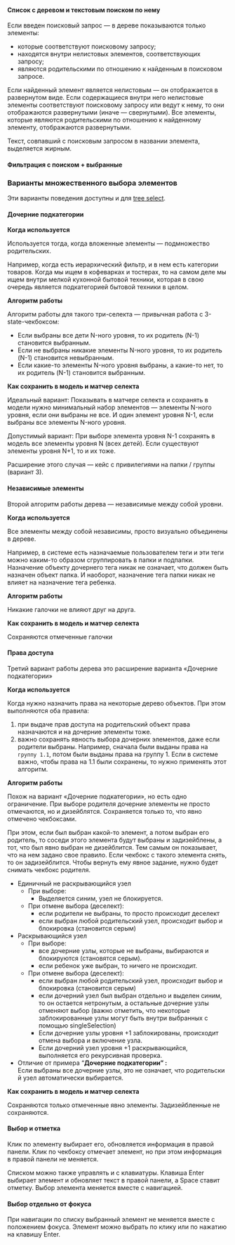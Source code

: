 #### Список с деревом и текстовым поиском по нему

Если введен поисковый запрос — в дереве показываются только элементы:

- которые соответствуют поисковому запросу;
- находятся внутри нелистовых элементов, соответствующих запросу;
- являются родительскими по отношению к найденным в поисковом запросе.

Если найденный элемент является нелистовым — он отображается в развернутом виде. Если содержащиеся внутри него нелистовые элементы соответствуют поисковому запросу или ведут к нему, то они отображаются развернутыми (иначе — свернутыми). Все элементы, которые являются родительскими по отношению к найденному элементу, отображаются развернутыми.

Текст, совпавший с поисковым запросом в названии элемента, выделяется жирным.

<!-- example(tree-custom-filtering) -->

#### Фильтрация с поиском + выбранные

<!-- example(tree-checked-filtering) -->

### Варианты множественного выбора элементов

Эти варианты поведения доступны и для [tree select](/ru/components/tree-select).

#### Дочерние подкатегории

**Когда используется**

Используется тогда, когда вложенные элементы — подмножество родительских.

Например, когда есть иерархический фильтр, и в нем есть категории товаров. Когда мы ищем в кофеварках и тостерах, то на самом деле мы ищем внутри мелкой кухонной бытовой техники, которая в свою очередь является подкатегорией бытовой техники в целом.

**Алгоритм работы**

<!-- cspell:ignore -ного -->

Алгоритм работы для такого три-селекта — привычная работа с 3-state-чекбоксом:

- Если выбраны все дети N-ного уровня, то их родитель (N-1) становится выбранным.
- Если не выбраны никакие элементы N-ного уровня, то их родитель (N-1) становится невыбранным.
- Если какие-то элементы N-ного уровня выбраны, а какие-то нет, то их родитель (N-1) становится выбранным.

**Как сохранить в модель и матчер селекта**

Идеальный вариант: Показывать в матчере селекта и сохранять в модели нужно минимальный набор элементов — элементы N-ного уровня, если они выбраны не все. И один элемент уровня N-1, если выбраны все элементы N-ного уровня.

Допустимый вариант: При выборе элемента уровня N-1 сохранять в модель все элементы уровня N (всех детей). Если существуют элементы уровня N+1, то и их тоже.

Расширение этого случая — кейс с привилегиями на папки / группы (вариант 3).

<!-- example(tree-descendants-subcategories) -->

#### Независимые элементы

Второй алгоритм работы дерева — независимые между собой уровни.

**Когда используется**

Все элементы между собой независимы, просто визуально объединены в дереве.

Например, в системе есть назначаемые пользователем теги и эти теги можно каким-то образом сгруппировать в папки и подпапки. Назначение объекту дочернего тега никак не означает, что должен быть назначен объект папка. И наоборот, назначение тега папки никак не влияет на назначение тега ребенка.

**Алгоритм работы**

Никакие галочки не влияют друг на друга.

**Как сохранить в модель и матчер селекта**

Сохраняются отмеченные галочки

<!-- example(tree-multiple-checkbox) -->

#### Права доступа

Третий вариант работы дерева это расширение варианта «Дочерние подкатегории»

**Когда используется**

Когда нужно назначить права на некоторые дерево объектов. При этом выполняются оба правила:

1. при выдаче прав доступа на родительский объект права назначаются и на дочерние элементы тоже.
2. важно сохранять явность выбора дочерних элементов, даже если родители выбраны. Например, сначала были выданы права на `группу 1.1`, потом были выданы права на группу 1. Если в системе важно, чтобы права на 1.1 были сохранены, то нужно применять этот алгоритм.

**Алгоритм работы**

Похож на вариант «Дочерние подкатегории», но есть одно ограничение.
При выборе родителя дочерние элементы не просто отмечаются, но и дизейблятся.
Сохраняется только то, что явно отмечено чекбоксами.

При этом, если был выбран какой-то элемент, а потом выбран его родитель, то соседи этого элемента будут выбраны и задизейблены, а тот, что был явно выбран не дизейблится. Тем самым он показывает, что на нем задано свое правило.
Если чекбокс с такого элемента снять, то он задизейблится. Чтобы вернуть ему явное задание, нужно будет снимать чекбокс родителя.

- Единичный не раскрывающийся узел
    - При выборе:
        - Выделяется синим, узел не блокируется.
    - При отмене выбора (деселект):
        - если родители не выбраны, то просто происходит деселект
        - если выбран любой родительский узел, происходит выбор и блокировка (становится серым)
- Раскрывающийся узел
    - При выборе:
        - все дочерние узлы, которые не выбраны, выбираются и блокируются (становятся серым).
        - если ребенок уже выбран, то ничего не происходит.
    - При отмене выбора (деселект):
        - если выбран любой родительский узел, происходит выбор и блокировка (становится серым)
        - если дочерний узел был выбран отдельно и выделен синим, то он остается нетронутым, а остальные дочерние узлы отменяют выбор (важно отметить, что некоторые заблокированные узлы могут быть внутри выбранных с помощью singleSelection)
        - Если дочерние узлы уровня +1 заблокированы, происходит отмена выбора и включение узла.
        - Если дочерний узел уровня +1 раскрывающийся, выполняется его рекурсивная проверка.
- Отличие от примера “**Дочерние подкатегории” :** Если выбраны все дочерние узлы, это не означает, что родительский узел автоматически выбирается.

**Как сохранить в модель и матчер селекта**

Сохраняются только отмеченные явно элементы. Задизейбленные не сохраняются.

<!-- example(tree-access-rights) -->

#### Выбор и отметка

Клик по элементу выбирает его, обновляется информация в правой панели. Клик по чекбоксу отмечает элемент, но при этом информация в правой панели не меняется.

Списком можно также управлять и с клавиатуры. Клавиша Enter выбирает элемент и обновляет текст в правой панели, а Space ставит отметку. Выбор элемента меняется вместе с навигацией.

<!-- example(tree-select-and-mark) -->

#### Выбор отдельно от фокуса

При навигации по списку выбранный элемент не меняется вместе с положением фокуса. Элемент можно выбрать по клику или по нажатию на клавишу Enter.

<!-- example(tree-selection-separate-from-focus) -->
